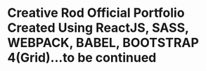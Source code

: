 # Creative Rod Official Portfolio Created Using ReactJS, SASS, WEBPACK, BABEL, BOOTSTRAP 4(Grid)...to be continued
